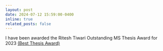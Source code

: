 ```yaml
---
layout: post
date: 2024-07-12 15:59:00-0400
inline: true
related_posts: false
---
```


I have been awarded the Ritesh Tiwari Outstanding MS Thesis Award for 2023 [(Best Thesis Award)](https://alumnifund.iiit.ac.in/giving/endowments/index.html)

